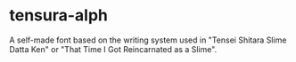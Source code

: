 # tensura-alph

A self-made font based on the writing system used in "Tensei Shitara Slime Datta Ken" or "That Time I Got Reincarnated as a Slime".
